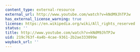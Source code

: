 ```yaml
---
content_type: external-resource
external_url: http://www.youtube.com/watch?v=kNdM9JhTPJw
has_external_license_warning: true
license: https://en.wikipedia.org/wiki/All_rights_reserved
status: ''
title: http://www.youtube.com/watch?v=kNdM9JhTPJw
uid: 219c763f-4a4b-4cae-9361-2b2ae333099e
wayback_url: ''
---
```

